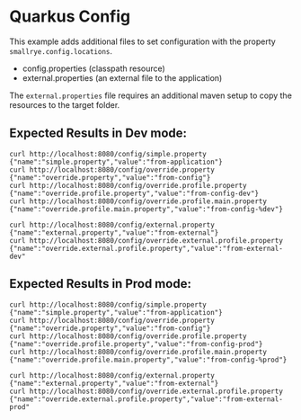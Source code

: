# Quarkus Config

This example adds additional files to set configuration with the property `smallrye.config.locations`.

- config.properties (classpath resource)
- external.properties (an external file to the application)

The `external.properties` file requires an additional maven setup to copy the resources to the target folder.

## Expected Results in Dev mode:

```
curl http://localhost:8080/config/simple.property
{"name":"simple.property","value":"from-application"}
curl http://localhost:8080/config/override.property
{"name":"override.property","value":"from-config"}
curl http://localhost:8080/config/override.profile.property
{"name":"override.profile.property","value":"from-config-dev"}
curl http://localhost:8080/config/override.profile.main.property
{"name":"override.profile.main.property","value":"from-config-%dev"}

curl http://localhost:8080/config/external.property
{"name":"external.property","value":"from-external"}
curl http://localhost:8080/config/override.external.profile.property
{"name":"override.external.profile.property","value":"from-external-dev"
```

## Expected Results in Prod mode:

```
curl http://localhost:8080/config/simple.property
{"name":"simple.property","value":"from-application"}
curl http://localhost:8080/config/override.property
{"name":"override.property","value":"from-config"}
curl http://localhost:8080/config/override.profile.property
{"name":"override.profile.property","value":"from-config-prod"}
curl http://localhost:8080/config/override.profile.main.property
{"name":"override.profile.main.property","value":"from-config-%prod"}

curl http://localhost:8080/config/external.property
{"name":"external.property","value":"from-external"}
curl http://localhost:8080/config/override.external.profile.property
{"name":"override.external.profile.property","value":"from-external-prod"
```
